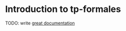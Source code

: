 # Introduction to tp-formales

TODO: write [great documentation](http://jacobian.org/writing/what-to-write/)
